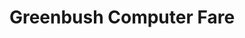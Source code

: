 ---
title: "Greenbush Computer Fare"
url: /east-greenbush/greenbush-computer-fare/
shop: computer
---
